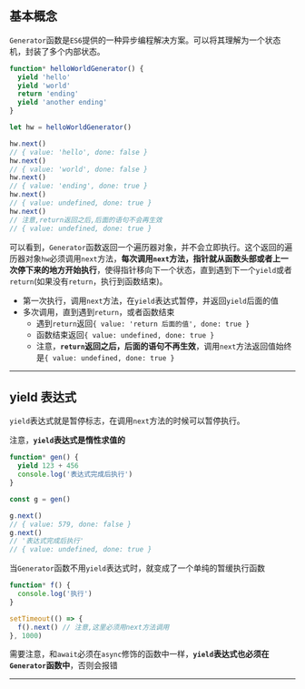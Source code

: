 ## 基本概念

`Generator`函数是`ES6`提供的一种异步编程解决方案。可以将其理解为一个状态机，封装了多个内部状态。

```javascript
function* helloWorldGenerator() {
  yield 'hello'
  yield 'world'
  return 'ending'
  yield 'another ending'
}

let hw = helloWorldGenerator()

hw.next()
// { value: 'hello', done: false }
hw.next()
// { value: 'world', done: false }
hw.next()
// { value: 'ending', done: true }
hw.next()
// { value: undefined, done: true }
hw.next()
// 注意,return返回之后,后面的语句不会再生效
// { value: undefined, done: true }
```

可以看到，`Generator`函数返回一个遍历器对象，并不会立即执行。这个返回的遍历器对象`hw`必须调用`next`方法，**每次调用`next`方法，指针就从函数头部或者上一次停下来的地方开始执行**，使得指针移向下一个状态，直到遇到下一个`yield`或者`return`(如果没有`return`，执行到函数结束)。

- 第一次执行，调用`next`方法，在`yield`表达式暂停，并返回`yield`后面的值
- 多次调用，直到遇到`return`，或者函数结束
  - 遇到`return`返回`{ value: 'return 后面的值', done: true }`
  - 函数结束返回`{ value: undefined, done: true }`
  - 注意，**`return`返回之后，后面的语句不再生效**，调用`next`方法返回值始终是`{ value: undefined, done: true }`

---

## yield 表达式

`yield`表达式就是暂停标志，在调用`next`方法的时候可以暂停执行。

注意，**`yield`表达式是惰性求值的**

```javascript
function* gen() {
  yield 123 + 456
  console.log('表达式完成后执行')
}

const g = gen()

g.next()
// { value: 579, done: false }
g.next()
// '表达式完成后执行'
// { value: undefined, done: true }
```

当`Generator`函数不用`yield`表达式时，就变成了一个单纯的暂缓执行函数

```javascript
function* f() {
  console.log('执行')
}

setTimeout(() => {
  f().next() // 注意,这里必须用next方法调用
}, 1000)
```

需要注意，和`await`必须在`async`修饰的函数中一样，**`yield`表达式也必须在`Generator`函数中**，否则会报错

---

